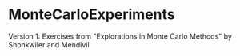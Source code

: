 # MonteCarloExperiments
Version 1: Exercises from "Explorations in Monte Carlo Methods" by Shonkwiler and Mendivil
